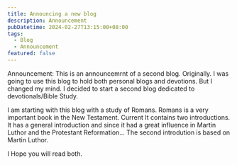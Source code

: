 ```yaml
---
title: Announcing a new blog
description: Announcement
pubDatetime: 2024-02-27T13:15:00+08:00
tags:
  - Blog
  - Announcement
featured: false
---
```


Announcement: This is an announcemrnt of a second blog. Originally. I was going to use this blog to hold both personal blogs and devotions. But I changed my mind. I decided to start a second blog dedicated to devotionals/Bible Study.

I am starting with this blog with a study of Romans. Romans is a very important book in the New Testament. Current It contains two introductions. It has a general introduction and since it had a great influence in Martin Luthor and the Protestant Reformation... The second introdution is based on Martin Luthor.

I Hope you will read both.
